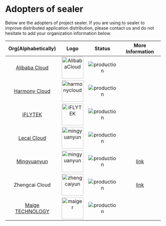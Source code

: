 # Adopters of sealer

Below are the adopters of project sealer. If you are using to sealer to improve distributed application distribution, please contact us and do not hesitate to add your organization information below.

| Org(Alphabetically) |Logo| Status | More Information|
| :------------: | :---------:| :--:|:---------------:|
| [Alibaba Cloud](https://www.alibabacloud.com/) |<a href="https://www.alibabacloud.com" border="0" target="_blank"><img alt="AlibabaCloud" src="https://user-images.githubusercontent.com/9465626/133888486-3d2dfe96-5e88-43c6-87a5-c233f0aa1f1b.png" height="70"> </a>|  ![production](https://img.shields.io/badge/-production-blue?style=flat) ||
|[Harmony Cloud](http://www.harmonycloud.cn/)|<a href="http://www.harmonycloud.cn/" border="0" target="_blank"><img alt="harmonycloud" src="https://user-images.githubusercontent.com/9465626/133888490-7e603d4d-a3db-49b4-8942-b672ee32ada5.png" height="70"> </a>|![production](https://img.shields.io/badge/-production-blue?style=flat) ||
|[iFLYTEK](https://www.iflytek.com/en/)|<a href="https://www.iflytek.com/en/" border="0" target="_blank"><img alt="iFLYTEK" src="https://user-images.githubusercontent.com/9465626/169658640-d3efb821-a5da-4a6e-8b96-76f7b34c3888.png" height="70"> </a>|![production](https://img.shields.io/badge/-production-blue?style=flat) ||
|[Lecai Cloud](https://www.lecaiyun.com/)|<a href="https://www.lecaiyun.com/" border="0" target="_blank"><img alt="mingyuanyun" src="https://user-images.githubusercontent.com/9465626/169657442-69145bbd-4b7a-48da-9960-493c86d2c9e1.png" height="70"> |![production](https://img.shields.io/badge/-production-blue?style=flat) ||
|[Mingyuanyun](https://www.mingyuanyun.com/)|<a href="https://www.mingyuanyun.com/" border="0" target="_blank"><img alt="mingyuanyun" src="https://user-images.githubusercontent.com/9465626/133888505-8873e12f-6436-45ee-8e71-7907b0ae436d.png" height="70"> |![production](https://img.shields.io/badge/-production-blue?style=flat) |[link](https://github.com/sealerio/community/blob/main/best-practises/Mingyuan-Cloud.md)|
|Zhengcai Cloud|<a href="https://www.zhengcaiyun.cn/" border="0" target="_blank"><img alt="zhengcaiyun" src="https://user-images.githubusercontent.com/9465626/169657538-393cc277-1077-461d-99c6-4f4bded96a5e.png" height="70"> </a>|![production](https://img.shields.io/badge/-production-blue?style=flat) | [link](https://github.com/sealerio/community/blob/main/best-practises/Zhengcai-Cloud.md)|
|[Maige TECHNOLOGY](https://www.maiger.cn/)|<a href="https://www.maiger.cn/" border="0" target="_blank"><img alt="maiger" src="https://user-images.githubusercontent.com/40178408/173288686-5046f814-d8e7-4b92-a158-80cfd23785a0.png" height="70"> |![production](https://img.shields.io/badge/-production-blue?style=flat) ||
